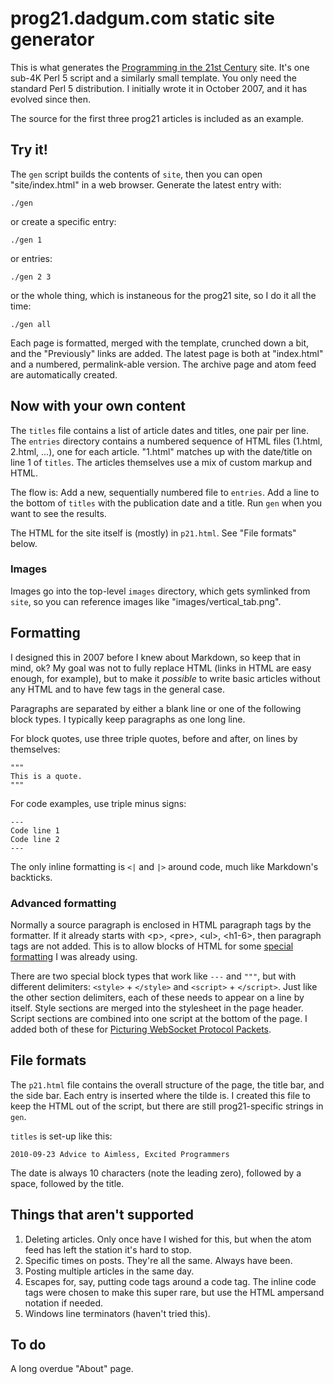 # prog21.dadgum.com static site generator

This is what generates the [Programming in the 21st Century](http://prog21.dadgum.com) site. It's one sub-4K Perl 5 script and a similarly small template. You only need the standard Perl 5 distribution. I initially wrote it in October 2007, and it has evolved since then.

The source for the first three prog21 articles is included as an example.

## Try it!

The `gen` script builds the contents of `site`, then you can open "site/index.html" in a web browser. Generate the latest entry with:

```
./gen
```

or create a specific entry:
```
./gen 1
```

or entries:
```
./gen 2 3
```

or the whole thing, which is instaneous for the prog21 site, so I do it all the time:
```
./gen all
```

Each page is formatted, merged with the template, crunched down a bit, and the "Previously" links are added. The latest page is both at "index.html" and a numbered, permalink-able version. The archive page and atom feed are automatically created.

## Now with your own content

The `titles` file contains a list of article dates and titles, one pair per line. The `entries` directory contains a numbered sequence of HTML files (1.html, 2.html, ...), one for each article. "1.html" matches up with the date/title on line 1 of `titles`. The articles themselves use a mix of custom markup and HTML.

The flow is: Add a new, sequentially numbered file to `entries`. Add a line to the bottom of `titles` with the publication date and a title. Run `gen` when you want to see the results.

The HTML for the site itself is (mostly) in `p21.html`. See "File formats" below.

### Images

Images go into the top-level `images` directory, which gets symlinked from `site`, so you can reference images like "images/vertical_tab.png". 

## Formatting

I designed this in 2007 before I knew about Markdown, so keep that in mind, ok? My goal was not to fully replace HTML (links in HTML are easy enough, for example), but to make it *possible* to write basic articles without any HTML and to have few tags in the general case.

Paragraphs are separated by either a blank line or one of the following block types. I typically keep paragraphs as one long line.

For block quotes, use three triple quotes, before and after, on lines by themselves:
```
""" 
This is a quote.
"""
```
For code examples, use triple minus signs:
```
---
Code line 1
Code line 2
---
```
The only inline formatting is `<|` and `|>` around code, much like Markdown's backticks.

### Advanced formatting

Normally a source paragraph is enclosed in HTML paragraph tags by the formatter. If it already starts with &lt;p>, &lt;pre>, &lt;ul>, &lt;h1-6>, then paragraph tags are not added. This is to allow blocks of HTML for some [special formatting](http://prog21.dadgum.com/88.html) I was already using.

There are two special block types that work like `---` and `"""`, but with different delimiters: `<style>` + `</style>` and `<script>` + `</script>`. Just like the other section delimiters, each of these needs to appear on a line by itself. Style sections are merged into the stylesheet in the page header. Script sections are combined into one script at the bottom of the page. I added both of these for [Picturing WebSocket Protocol Packets](http://prog21.dadgum.com/225.html).

## File formats

The `p21.html` file contains the overall structure of the page, the title bar, and the side bar. Each entry is inserted where the tilde is. I created this file to keep the HTML out of the script, but there are still prog21-specific strings in `gen`.

`titles` is set-up like this:
```
2010-09-23 Advice to Aimless, Excited Programmers
```
The date is always 10 characters (note the leading zero), followed by a space, followed by the title.

## Things that aren't supported

1. Deleting articles. Only once have I wished for this, but when the atom feed has left the station it's hard to stop.
2. Specific times on posts. They're all the same. Always have been.
3. Posting multiple articles in the same day.
4. Escapes for, say, putting code tags around a code tag. The inline code tags were chosen to make this super rare, but use the HTML ampersand notation if needed.
5. Windows line terminators (haven't tried this).

## To do

A long overdue "About" page.
